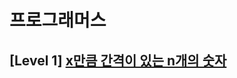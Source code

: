 # 프로그래머스 
## [Level 1] [x만큼 간격이 있는 n개의 숫자][link]

[link]: https://programmers.co.kr/learn/courses/30/lessons/12954
